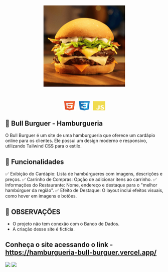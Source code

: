 <h1 align="center">
  <br />
  <img
   src="./assets/hamb-1.png"
    alt="Mega Man Robots API"
    width="260"
  />
 

  <div style="display: inline_block"><br>
  <img align="center" alt="Diogo-HTML" height="30" width="40" src="https://raw.githubusercontent.com/devicons/devicon/master/icons/html5/html5-original.svg">
  <img align="center" alt="diogo-CSS" height="30" width="40" src="https://raw.githubusercontent.com/devicons/devicon/master/icons/css3/css3-original.svg">
    <img align="center" alt="Diogo-Js" height="30" width="40" src="https://raw.githubusercontent.com/devicons/devicon/master/icons/javascript/javascript-plain.svg">
</div>

## 🍔 Bull Burguer - Hamburgueria
O Bull Burguer é um site de uma hamburgueria que oferece um cardápio online para os clientes. Ele possui um design moderno e responsivo, utilizando Tailwind CSS para o estilo.

## 🌟 Funcionalidades
✅ Exibição do Cardápio: Lista de hambúrgueres com imagens, descrições e preços.
✅ Carrinho de Compras: Opção de adicionar itens ao carrinho.
✅ Informações do Restaurante: Nome, endereço e destaque para o "melhor hambúrguer da região".
✅ Efeito de Destaque: O layout inclui efeitos visuais, como hover em imagens e botões.

## 📝 OBSERVAÇÕES

- O projeto não tem conexão com o Banco de Dados.
- A criação desse site é fictícia.

## Conheça o site acessando o link - https://hamburgueria-bull-burguer.vercel.app/

 <a href="https://instagram.com/_diogofranjosi" target="_blank"><img src="https://img.shields.io/badge/-Instagram-%23E4405F?style=for-the-badge&logo=instagram&logoColor=white" target="_blank"></a>
 <a href="https://www.linkedin.com/in/diogofranjosi" target="_blank"><img src="https://img.shields.io/badge/-LinkedIn-%230077B5?style=for-the-badge&logo=linkedin&logoColor=white" target="_blank"></a>
